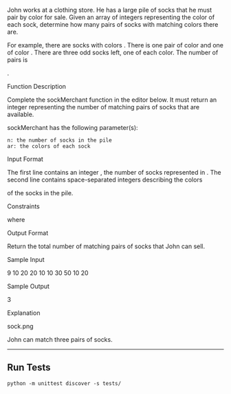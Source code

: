 John works at a clothing store. He has a large pile of socks that he must pair by color for sale. Given an array of integers representing the color of each sock, determine how many pairs of socks with matching colors there are.

For example, there are
socks with colors . There is one pair of color and one of color . There are three odd socks left, one of each color. The number of pairs is

.

Function Description

Complete the sockMerchant function in the editor below. It must return an integer representing the number of matching pairs of socks that are available.

sockMerchant has the following parameter(s):

    n: the number of socks in the pile
    ar: the colors of each sock

Input Format

The first line contains an integer
, the number of socks represented in .
The second line contains space-separated integers describing the colors

of the socks in the pile.

Constraints

where

Output Format

Return the total number of matching pairs of socks that John can sell.

Sample Input

9
10 20 20 10 10 30 50 10 20

Sample Output

3

Explanation

sock.png

John can match three pairs of socks.

---
## Run Tests ##
```
python -m unittest discover -s tests/
```